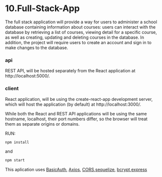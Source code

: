 # 10.Full-Stack-App
The full stack application will provide a way for users to administer a school database containing information about courses: users can interact with the database by retrieving a list of courses, viewing detail for a specific course, as well as creating, updating and deleting courses in the database.  In addition, the project will require users to create an account and sign in to make changes to the database.<br/>

### api 
REST API, will be hosted separately from the React application at http://localhost:5000/.<br/>
### client 
React application, will be using the create-react-app development server, which will host the application (by default) at http://localhost:3000/.<br/>  

While both the React and REST API applications will be using the same hostname, localhost, their port numbers differ, so the browser will treat them as separate origins or domains.

RUN: <br/>

```bash
npm install 
```
and
```bash
npm start
```

This aplication uses [BasicAuth](https://www.npmjs.com/package/basic-auth), [Axios](https://www.npmjs.com/package/axios), [CORS](https://www.npmjs.com/package/cors),[sequelize](https://www.npmjs.com/package/sequelize), [bcrypt](https://www.npmjs.com/package/bcrypt),[express](https://expressjs.com/en/starter/generator.html)
